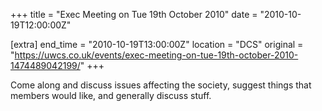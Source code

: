 +++
title = "Exec Meeting on Tue 19th October 2010"
date = "2010-10-19T12:00:00Z"

[extra]
end_time = "2010-10-19T13:00:00Z"
location = "DCS"
original = "https://uwcs.co.uk/events/exec-meeting-on-tue-19th-october-2010-1474489042199/"
+++

Come along and discuss issues affecting the society, suggest things that members would like, and generally discuss stuff.

